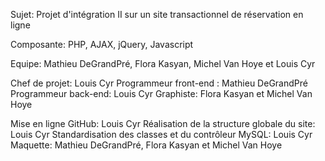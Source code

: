 Sujet: Projet d'intégration II sur un site transactionnel de réservation en ligne

Composante: PHP, AJAX, jQuery, Javascript

Equipe: Mathieu DeGrandPré, Flora Kasyan, Michel Van Hoye et Louis Cyr

Chef de projet: Louis Cyr
Programmeur front-end : Mathieu DeGrandPré
Programmeur back-end: Louis Cyr
Graphiste: Flora Kasyan et Michel Van Hoye

Mise en ligne GitHub: Louis Cyr
Réalisation de la structure globale du site: Louis Cyr
Standardisation des classes et du contrôleur MySQL: Louis Cyr
Maquette: Mathieu DeGrandPré, Flora Kasyan et Michel Van Hoye
